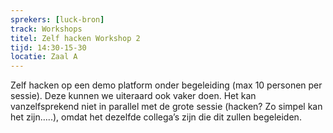 ```yaml
---
sprekers: [luck-bron]
track: Workshops
titel: Zelf hacken Workshop 2
tijd: 14:30-15-30
locatie: Zaal A
---
```

Zelf hacken op een demo platform onder begeleiding (max 10 personen per sessie). Deze kunnen we uiteraard ook vaker doen. Het kan vanzelfsprekend niet in parallel met de grote sessie (hacken? Zo simpel kan het zijn…..), omdat het dezelfde collega’s zijn die dit zullen begeleiden.




